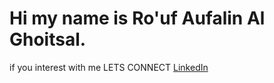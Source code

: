 # Hi my name is **Ro'uf Aufalin Al Ghoitsal**.

if you interest with me LETS CONNECT [LinkedIn](www.linkedin.com/in/ro-uf-aufalin-al-ghoitsal-3606a0221)
